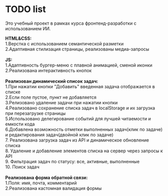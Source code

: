 # TODO list  
Это учебный проект в рамках курса фронтенд-разработки с использованием ИИ.  

<b>HTML&CSS:</b> </br>
1.Верстка с использованием семантической разметки</br>
2.Адаптивная стилизация страницы, реализованы медиа-запросы</br>
</br>
<b>JS:</b></br>
1.Адаптивность бургер-меню с плавной анимацией, сменой иконки</br>
2.Реализована интерактивность кнопок</br>
</br>
<b>Реализован динамический список задач:</b></br>
1.При нажатии кнопки "Добавить" введенная задача отображается в списке</br>
2.Если поле пустое, пункт не добавляется</br>
3.Релизовано удаление задачи при нажатии кнопки</br>
4.Реализовано сохранение списка задач в localStorage и их загрузка при перезагрузке страницы</br>
5.Использовано делегирование событий для лучшей читаемости и емкости кода</br>
6.Добавлена возможность отметки выполненных задач(клик по задаче) и редактирования задач(двойной клик по задаче)</br>
7. Реализована загрузка задач из API и динамическое обновление списка</br>
8. Удаление и добавление элементов списка на сервер через запросы к API </br>
9. Фильтрация задач по статусу: все, активные, выполненные</br>
10. Поиск задач</br>
</br>
<b>Реализована форма обратной связи:</b></br>
1.Поля: имя, почта, комментарий</br>
2.Реализована кастомная валидация формы</br>
